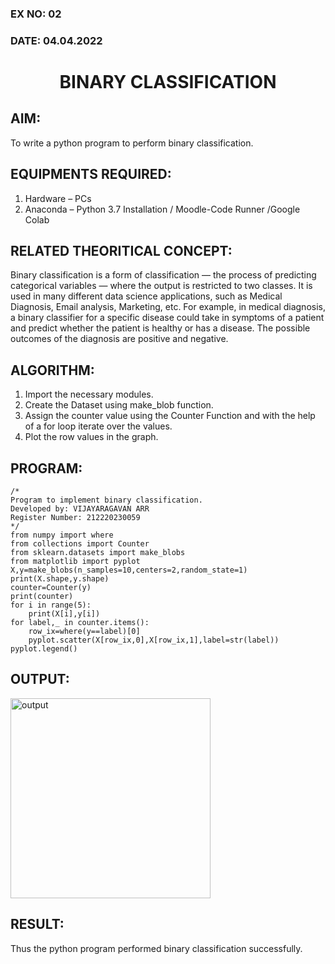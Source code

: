 ### EX NO: 02
### DATE: 04.04.2022
# <p align="center"> BINARY CLASSIFICATION</p>
## AIM:

To write a python program to perform binary classification.

## EQUIPMENTS REQUIRED:

1. Hardware – PCs
2. Anaconda – Python 3.7 Installation / Moodle-Code Runner /Google Colab

## RELATED THEORITICAL CONCEPT:

Binary classification is a form of classification — the process of predicting categorical variables — where the output is restricted to two classes.
It is used in many different data science applications, such as Medical Diagnosis, Email analysis, Marketing, etc.
For example, in medical diagnosis, a binary classifier for a specific disease could take in symptoms of a patient and predict whether the patient is healthy or has a disease. The possible outcomes of the diagnosis are positive and negative.

## ALGORITHM:

1. Import the necessary modules.
2. Create the Dataset using make_blob function.
3. Assign the counter value using the Counter Function and with the help of a for loop iterate over the values.
4. Plot the row values in the graph.

## PROGRAM:

```
/*
Program to implement binary classification.
Developed by: VIJAYARAGAVAN ARR
Register Number: 212220230059
*/
from numpy import where
from collections import Counter
from sklearn.datasets import make_blobs
from matplotlib import pyplot
X,y=make_blobs(n_samples=10,centers=2,random_state=1)
print(X.shape,y.shape)
counter=Counter(y)
print(counter)
for i in range(5):
    print(X[i],y[i])
for label,_ in counter.items():
    row_ix=where(y==label)[0]
    pyplot.scatter(X[row_ix,0],X[row_ix,1],label=str(label))
pyplot.legend()
```

## OUTPUT:

<img width="320" alt="output" src="https://user-images.githubusercontent.com/75234991/163558187-55b65d72-da4d-49e3-9e39-0a0a741a5319.png">

## RESULT:

Thus the python program performed binary classification successfully.
